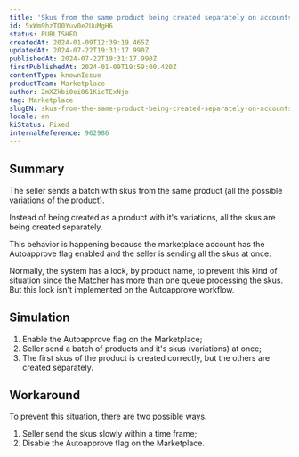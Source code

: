 ```yaml
---
title: 'Skus from the same product being created separately on accounts with Autoapprove flag enabled'
id: 5xWm9hzTO0Yuv0e2UuMgH6
status: PUBLISHED
createdAt: 2024-01-09T12:39:19.465Z
updatedAt: 2024-07-22T19:31:17.990Z
publishedAt: 2024-07-22T19:31:17.990Z
firstPublishedAt: 2024-01-09T19:59:00.420Z
contentType: knownIssue
productTeam: Marketplace
author: 2mXZkbi0oi061KicTExNjo
tag: Marketplace
slugEN: skus-from-the-same-product-being-created-separately-on-accounts-with-autoapprove-flag-enabled
locale: en
kiStatus: Fixed
internalReference: 962986
---
```


## Summary


The seller sends a batch with skus from the same product (all the possible variations of the product).

Instead of being created as a product with it's variations, all the skus are being created separately.

This behavior is happening because the marketplace account has the Autoapprove flag enabled and the seller is sending all the skus at once.

Normally, the system has a lock, by product name, to prevent this kind of situation since the Matcher has more than one queue processing the skus. But this lock isn't implemented on the Autoapprove workflow.


##

## Simulation


1. Enable the Autoapprove flag on the Marketplace;
2. Seller send a batch of products and it's skus (variations) at once;
3. The first skus of the product is created correctly, but the others are created separately.


##

## Workaround


To prevent this situation, there are two possible ways.

1. Seller send the skus slowly within a time frame;
2. Disable the Autoapprove flag on the Marketplace.





